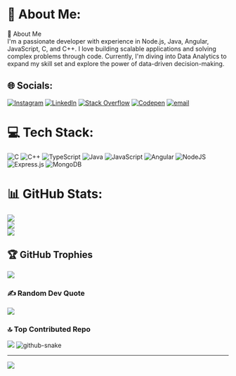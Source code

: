 # 💫 About Me:
🚀 About Me<br>I'm a passionate developer with experience in Node.js, Java, Angular, JavaScript, C, and C++. I love building scalable applications and solving complex problems through code. Currently, I'm diving into Data Analytics to expand my skill set and explore the power of data-driven decision-making.


## 🌐 Socials:
[![Instagram](https://img.shields.io/badge/Instagram-%23E4405F.svg?logo=Instagram&logoColor=white)](https://instagram.com/sonu_jha_444) [![LinkedIn](https://img.shields.io/badge/LinkedIn-%230077B5.svg?logo=linkedin&logoColor=white)](https://linkedin.com/in/sonu-jha0210) [![Stack Overflow](https://img.shields.io/badge/-Stackoverflow-FE7A16?logo=stack-overflow&logoColor=white)](https://stackoverflow.com/users/user:19719383) [![Codepen](https://img.shields.io/badge/Codepen-000000?logo=codepen&logoColor=white)](https://codepen.io/Sonu-Jha-the-decoder) [![email](https://img.shields.io/badge/Email-D14836?logo=gmail&logoColor=white)](mailto:mailsonujha@gmail.com) 

# 💻 Tech Stack:
![C](https://img.shields.io/badge/c-%2300599C.svg?style=for-the-badge&logo=c&logoColor=white) ![C++](https://img.shields.io/badge/c++-%2300599C.svg?style=for-the-badge&logo=c%2B%2B&logoColor=white) ![TypeScript](https://img.shields.io/badge/typescript-%23007ACC.svg?style=for-the-badge&logo=typescript&logoColor=white) ![Java](https://img.shields.io/badge/java-%23ED8B00.svg?style=for-the-badge&logo=openjdk&logoColor=white) ![JavaScript](https://img.shields.io/badge/javascript-%23323330.svg?style=for-the-badge&logo=javascript&logoColor=%23F7DF1E) ![Angular](https://img.shields.io/badge/angular-%23DD0031.svg?style=for-the-badge&logo=angular&logoColor=white) ![NodeJS](https://img.shields.io/badge/node.js-6DA55F?style=for-the-badge&logo=node.js&logoColor=white) ![Express.js](https://img.shields.io/badge/express.js-%23404d59.svg?style=for-the-badge&logo=express&logoColor=%2361DAFB) ![MongoDB](https://img.shields.io/badge/MongoDB-%234ea94b.svg?style=for-the-badge&logo=mongodb&logoColor=white)
# 📊 GitHub Stats:
![](https://github-readme-stats.vercel.app/api?username=sonujha0210&theme=dark&hide_border=false&include_all_commits=false&count_private=false)<br/>
![](https://github-readme-streak-stats.herokuapp.com/?user=sonujha0210&theme=dark&hide_border=false)<br/>
![](https://github-readme-stats.vercel.app/api/top-langs/?username=sonujha0210&theme=dark&hide_border=false&include_all_commits=false&count_private=false&layout=compact)

## 🏆 GitHub Trophies
![](https://github-profile-trophy.vercel.app/?username=sonujha0210&theme=radical&no-frame=false&no-bg=true&margin-w=4)

### ✍️ Random Dev Quote
![](https://quotes-github-readme.vercel.app/api?type=horizontal&theme=radical)

### 🔝 Top Contributed Repo
![](https://github-contributor-stats.vercel.app/api?username=sonujha0210&limit=5&theme=dark&combine_all_yearly_contributions=true)
<picture>
  <source media="(prefers-color-scheme: dark)" srcset="https://raw.githubusercontent.com/tobiasmeyhoefer/tobiasmeyhoefer/output/github-snake-dark.svg" />
  <source media="(prefers-color-scheme: light)" srcset="https://raw.githubusercontent.com/tobiasmeyhoefer/tobiasmeyhoefer/output/github-snake.svg" />
  <img alt="github-snake" src="https://raw.githubusercontent.com/tobiasmeyhoefer/tobiasmeyhoefer/output/github-snake.svg" />
</picture>

---
[![](https://visitcount.itsvg.in/api?id=sonujha0210&icon=0&color=0)](https://visitcount.itsvg.in)


<!-- Proudly created with GPRM ( https://gprm.itsvg.in ) -->
